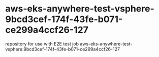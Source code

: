 # aws-eks-anywhere-test-vsphere-9bcd3cef-174f-43fe-b071-ce299a4ccf26-127
repository for use with E2E test job aws-eks-anywhere-test-vsphere:9bcd3cef-174f-43fe-b071-ce299a4ccf26-127
